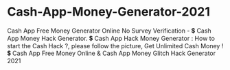 # Cash-App-Money-Generator-2021
Cash App Free Money Generator Online No Survey Verification - 💲 Cash App Money Hack Generator. 💲 Cash App Hack Money Generator : How to start the Cash Hack ?, please follow the picture, Get Unlimited Cash Money !   💲 Cash App Free Money Online &amp; Cash App Money Glitch Hack Generator 2021
